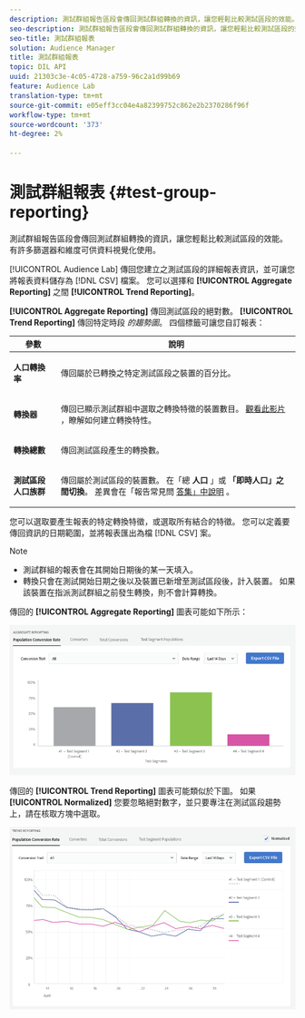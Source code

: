 ```yaml
---
description: 測試群組報告區段會傳回測試群組轉換的資訊，讓您輕鬆比較測試區段的效能。 有許多篩選器和維度可供資料視覺化使用。
seo-description: 測試群組報告區段會傳回測試群組轉換的資訊，讓您輕鬆比較測試區段的效能。 有許多篩選器和維度可供資料視覺化使用。
seo-title: 測試群組報表
solution: Audience Manager
title: 測試群組報表
topic: DIL API
uuid: 21303c3e-4c05-4728-a759-96c2a1d99b69
feature: Audience Lab
translation-type: tm+mt
source-git-commit: e05eff3cc04e4a82399752c862e2b2370286f96f
workflow-type: tm+mt
source-wordcount: '373'
ht-degree: 2%

---
```



# 測試群組報表 {#test-group-reporting}

測試群組報告區段會傳回測試群組轉換的資訊，讓您輕鬆比較測試區段的效能。 有許多篩選器和維度可供資料視覺化使用。

[!UICONTROL Audience Lab] 傳回您建立之測試區段的詳細報表資訊，並可讓您將報表資料儲存為 [!DNL CSV] 檔案。 您可以選擇和 **[!UICONTROL Aggregate Reporting]** 之間 **[!UICONTROL Trend Reporting]**。

**[!UICONTROL Aggregate Reporting]** 傳回測試區段的絕對數。 **[!UICONTROL Trend Reporting]** 傳回特定時段 *的趨勢圖*。 四個標籤可讓您自訂報表：

<table id="table_446384AE9A36408A9C570CB7DB72C3D6"> 
 <thead> 
  <tr> 
   <th colname="col1" class="entry"> 參數 </th> 
   <th colname="col2" class="entry"> 說明 </th> 
  </tr> 
 </thead>
 <tbody> 
  <tr> 
   <td colname="col1"> <p> <b><span class="uicontrol"> 人口轉換率</span></b> </p> </td> 
   <td colname="col2"> <p>傳回屬於已轉換之特定測試區段之裝置的百分比。 </p> </td> 
  </tr> 
  <tr> 
   <td colname="col1"> <p> <b><span class="uicontrol"> 轉換器</span></b> </p> </td> 
   <td colname="col2"> <p>傳回已顯示測試群組中選取之轉換特徵的裝置數目。 <a href="https://helpx.adobe.com/audience-manager/kt/using/creating-conversion-traits-feature-video-use.html" format="https" scope="external"> 觀看此影片</a> ，瞭解如何建立轉換特性。 </p> </td> 
  </tr> 
  <tr> 
   <td colname="col1"> <p> <b><span class="uicontrol"> 轉換總數</span></b> </p> </td> 
   <td colname="col2"> <p>傳回測試區段產生的轉換數。 </p> </td> 
  </tr> 
  <tr> 
   <td colname="col1"> <p> <b><span class="uicontrol"> 測試區段人口族群</span></b> </p> </td> 
   <td colname="col2"> <p>傳回屬於測試區段的裝置數。 在「總 <b><span class="uicontrol"> 人口</span></b> 」或 <b><span class="uicontrol"> 「即時人口」之間切換</span></b>。 差異會在「報告常見問 <a href="../../faq/faq-reporting.md"> 答集」中說明</a> 。 </p> </td>
  </tr>
 </tbody>
</table>

您可以選取要產生報表的特定轉換特徵，或選取所有結合的特徵。 您可以定義要傳回資訊的日期範圍，並將報表匯出為檔 [!DNL CSV] 案。

>[!NOTE]
>
>* 測試群組的報表會在其開始日期後的某一天填入。
>* 轉換只會在測試開始日期之後以及裝置已新增至測試區段後，計入裝置。 如果該裝置在指派測試群組之前發生轉換，則不會計算轉換。


傳回的 **[!UICONTROL Aggregate Reporting]** 圖表可能如下所示：

![](assets/aggregate-reporting.PNG)

傳回的 **[!UICONTROL Trend Reporting]** 圖表可能類似於下圖。 如果 **[!UICONTROL Normalized]** 您要忽略絕對數字，並只要專注在測試區段趨勢上，請在核取方塊中選取。

![](assets/trend-reporting.PNG)